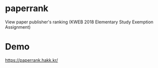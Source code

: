 # paperrank
View paper publisher's ranking (KWEB 2018 Elementary Study Exemption Assignment)
# Demo
https://paperrank.hakk.kr/
